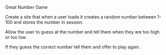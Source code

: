 Great Number Game

Create a site that when a user loads it creates a random number between 1-100 and stores the number in session. 

Allow the user to guess at the number and tell them when they are too high or too low.

If they guess the correct number tell them and offer to play again.